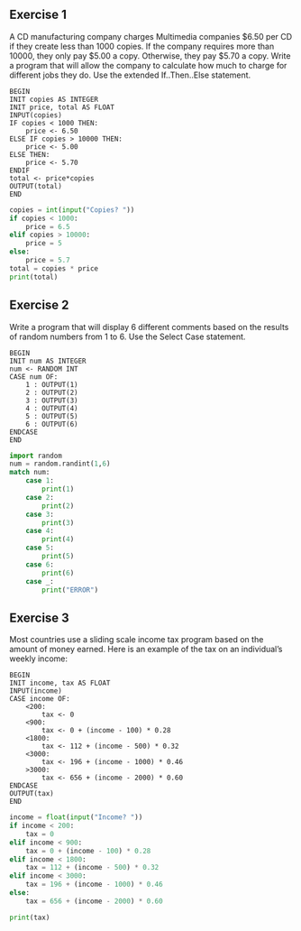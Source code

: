 ## Exercise 1
A CD manufacturing company charges Multimedia companies $6.50 per CD if they create less than 1000 copies. If the company requires more than 10000, they only pay $5.00 a copy. Otherwise, they pay $5.70 a copy. Write a program that will allow the company to calculate how much to charge for different jobs they do. Use the extended If..Then..Else statement.

```Pseudocode
BEGIN
INIT copies AS INTEGER
INIT price, total AS FLOAT
INPUT(copies)
IF copies < 1000 THEN:
	price <- 6.50
ELSE IF copies > 10000 THEN:
	price <- 5.00
ELSE THEN:
	price <- 5.70
ENDIF
total <- price*copies
OUTPUT(total)
END
```

```python
copies = int(input("Copies? "))
if copies < 1000:
	price = 6.5
elif copies > 10000:
	price = 5
else:
	price = 5.7
total = copies * price
print(total)
```

## Exercise 2

Write a program that will display 6 different comments based on the results of random numbers from 1 to 6. Use the Select Case statement.

```Pseudocode
BEGIN
INIT num AS INTEGER
num <- RANDOM INT
CASE num OF:
	1 : OUTPUT(1)
	2 : OUTPUT(2)
	3 : OUTPUT(3)
	4 : OUTPUT(4)
	5 : OUTPUT(5)
	6 : OUTPUT(6)
ENDCASE
END
```

```python
import random
num = random.randint(1,6)
match num:
	case 1:
		print(1)
	case 2:
		print(2)
	case 3:
		print(3)
	case 4:
		print(4)
	case 5:
		print(5)
	case 6:
		print(6)
	case _:
		print("ERROR")
```


## Exercise 3
Most countries use a sliding scale income tax program based on the amount of money earned. Here is an example of the tax on an individual’s weekly income:

```Pseudocode
BEGIN
INIT income, tax AS FLOAT
INPUT(income)
CASE income OF:
	<200:
		tax <- 0
	<900:
		tax <- 0 + (income - 100) * 0.28
	<1800:
		tax <- 112 + (income - 500) * 0.32
	<3000:
		tax <- 196 + (income - 1000) * 0.46
	>3000:
		tax <- 656 + (income - 2000) * 0.60
ENDCASE
OUTPUT(tax)
END
```

```python
income = float(input("Income? "))
if income < 200:
	tax = 0
elif income < 900:
	tax = 0 + (income - 100) * 0.28
elif income < 1800:
	tax = 112 + (income - 500) * 0.32
elif income < 3000:
	tax = 196 + (income - 1000) * 0.46
else:
	tax = 656 + (income - 2000) * 0.60

print(tax)

```










